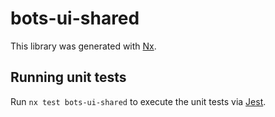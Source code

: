 # bots-ui-shared

This library was generated with [Nx](https://nx.dev).

## Running unit tests

Run `nx test bots-ui-shared` to execute the unit tests via [Jest](https://jestjs.io).
